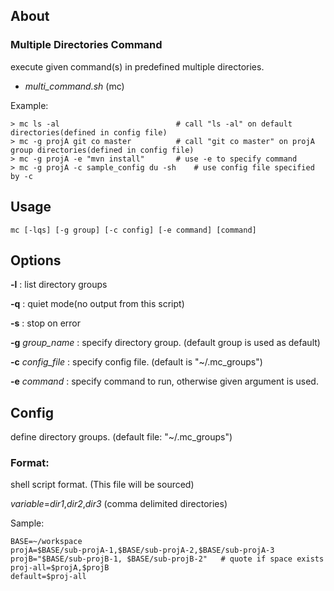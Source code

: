About
-----

### Multiple Directories Command  

execute given command(s) in predefined multiple directories.

* _multi_command.sh_ (mc)


Example:

    > mc ls -al                          # call "ls -al" on default directories(defined in config file)
    > mc -g projA git co master          # call "git co master" on projA group directories(defined in config file)
    > mc -g projA -e "mvn install"       # use -e to specify command
    > mc -g projA -c sample_config du -sh    # use config file specified by -c 

Usage
-----

    mc [-lqs] [-g group] [-c config] [-e command] [command]
 

Options
-------

**-l** : list directory groups

**-q** : quiet mode(no output from this script)

**-s** : stop on error

**-g** _group_name_ : specify directory group. (default group is used as default)

**-c** _config_file_ : specify config file. (default is "~/.mc_groups")

**-e** _command_ : specify command to run, otherwise given argument is used.


Config
------

define directory groups. (default file: "~/.mc_groups")

### Format:

shell script format. (This file will be sourced)

_variable_=_dir1_,_dir2_,_dir3_  (comma delimited directories)

Sample:

    BASE=~/workspace
    projA=$BASE/sub-projA-1,$BASE/sub-projA-2,$BASE/sub-projA-3
    projB="$BASE/sub-projB-1, $BASE/sub-projB-2"   # quote if space exists
    proj-all=$projA,$projB
    default=$proj-all

